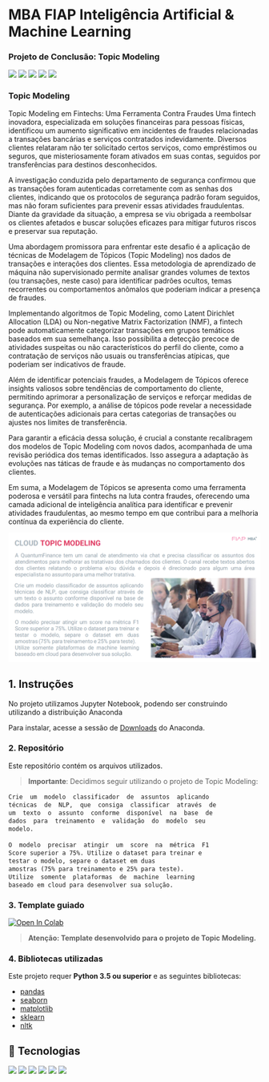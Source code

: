 ﻿# MBA FIAP Inteligência Artificial & Machine Learning
### Projeto de Conclusão: Topic Modeling

![](https://img.shields.io/github/repo-size/michelpf/https://github.com/michelpf/fiap-ml-visao-computacional-detector-liveness)
![](https://img.shields.io/github/issues/michelpf/https://github.com/michelpf/fiap-ml-visao-computacional-detector-liveness)
![](https://img.shields.io/github/stars/michelpf/https://github.com/michelpf/fiap-ml-visao-computacional-detector-liveness)
![](https://img.shields.io/github/watchers/michelpf/https://github.com/michelpf/fiap-ml-visao-computacional-detector-liveness)
![](https://img.shields.io/github/last-commit/michelpf/https://github.com/michelpf/fiap-ml-visao-computacional-detector-liveness)

### Topic Modeling

Topic Modeling em Fintechs: Uma Ferramenta Contra Fraudes
Uma fintech inovadora, especializada em soluções financeiras para pessoas físicas, identificou um aumento significativo em incidentes de fraudes relacionadas a transações bancárias e serviços contratados indevidamente. Diversos clientes relataram não ter solicitado certos serviços, como empréstimos ou seguros, que misteriosamente foram ativados em suas contas, seguidos por transferências para destinos desconhecidos.

A investigação conduzida pelo departamento de segurança confirmou que as transações foram autenticadas corretamente com as senhas dos clientes, indicando que os protocolos de segurança padrão foram seguidos, mas não foram suficientes para prevenir essas atividades fraudulentas. Diante da gravidade da situação, a empresa se viu obrigada a reembolsar os clientes afetados e buscar soluções eficazes para mitigar futuros riscos e preservar sua reputação.

Uma abordagem promissora para enfrentar este desafio é a aplicação de técnicas de Modelagem de Tópicos (Topic Modeling) nos dados de transações e interações dos clientes. Essa metodologia de aprendizado de máquina não supervisionado permite analisar grandes volumes de textos (ou transações, neste caso) para identificar padrões ocultos, temas recorrentes ou comportamentos anômalos que poderiam indicar a presença de fraudes.

Implementando algoritmos de Topic Modeling, como Latent Dirichlet Allocation (LDA) ou Non-negative Matrix Factorization (NMF), a fintech pode automaticamente categorizar transações em grupos temáticos baseados em sua semelhança. Isso possibilita a detecção precoce de atividades suspeitas ou não característicos do perfil do cliente, como a contratação de serviços não usuais ou transferências atípicas, que poderiam ser indicativos de fraude.

Além de identificar potenciais fraudes, a Modelagem de Tópicos oferece insights valiosos sobre tendências de comportamento do cliente, permitindo aprimorar a personalização de serviços e reforçar medidas de segurança. Por exemplo, a análise de tópicos pode revelar a necessidade de autenticações adicionais para certas categorias de transações ou ajustes nos limites de transferência.

Para garantir a eficácia dessa solução, é crucial a constante recalibragem dos modelos de Topic Modeling com novos dados, acompanhada de uma revisão periódica dos temas identificados. Isso assegura a adaptação às evoluções nas táticas de fraude e às mudanças no comportamento dos clientes.

Em suma, a Modelagem de Tópicos se apresenta como uma ferramenta poderosa e versátil para fintechs na luta contra fraudes, oferecendo uma camada adicional de inteligência analítica para identificar e prevenir atividades fraudulentas, ao mesmo tempo em que contribui para a melhoria contínua da experiência do cliente.

![alt text](image.png)

## 1. Instruções

No projeto utilizamos Jupyter Notebook, podendo ser construindo utilizando a distribuição Anaconda

Para instalar, acesse a sessão de [Downloads](https://www.anaconda.com/download) do Anaconda.


### 2. Repositório

Este repositório contém os arquivos utilizados.

>**Importante**: Decidimos seguir utilizando o projeto de Topic Modeling:

```
Crie  um  modelo  classificador  de  assuntos  aplicando 
técnicas  de  NLP,  que  consiga  classificar  através  de 
um  texto  o  assunto  conforme  disponível  na  base  de 
dados  para  treinamento  e  validação  do  modelo  seu 
modelo.

O  modelo  precisar  atingir  um  score  na  métrica  F1 
Score superior a 75%. Utilize o dataset para treinar e 
testar o modelo, separe o dataset em duas 
amostras (75% para treinamento e 25% para teste).
Utilize  somente  plataformas  de  machine  learning 
baseado em cloud para desenvolver sua solução.
````

### 3. Template guiado

[![Open In Colab](https://colab.research.google.com/assets/colab-badge.svg)](https://colab.research.google.com/github/ersjunior/3DTS-CognitiveEnvironments/blob/main/Projeto_Final/topic_modeling_notebook.ipynb)

> **Atenção: Template desenvolvido para o projeto de Topic Modeling.**

### 4. Bibliotecas utilizadas

Este projeto requer **Python 3.5 ou superior** e as seguintes bibliotecas:

- [pandas](https://pandas.pydata.org/)
- [seaborn](https://seaborn.pydata.org/)
- [matplotlib](https://matplotlib.org/)
- [sklearn](https://scikit-learn.org/stable/)
- [nltk](https://www.nltk.org/)

## 🚀 Tecnologias
<div>
  <img src="https://img.shields.io/badge/Python-3E6DA5?style=for-the-badge&logo=python&logoColor=white">
  <img src="https://img.shields.io/badge/Pandas-3E6DA5?&style=for-the-badge&logoColor=white">
  <img src="https://img.shields.io/badge/seaborn-3E6DA5?&style=for-the-badge&logoColor=white">
  <img src="https://img.shields.io/badge/matplotlib-3E6DA5?&style=for-the-badge&logoColor=white">
  <img src="https://img.shields.io/badge/sklearn-3E6DA5?&style=for-the-badge&logoColor=white">
  <img src="https://img.shields.io/badge/nltk-3E6DA5?&style=for-the-badge&logoColor=white">
</div>

